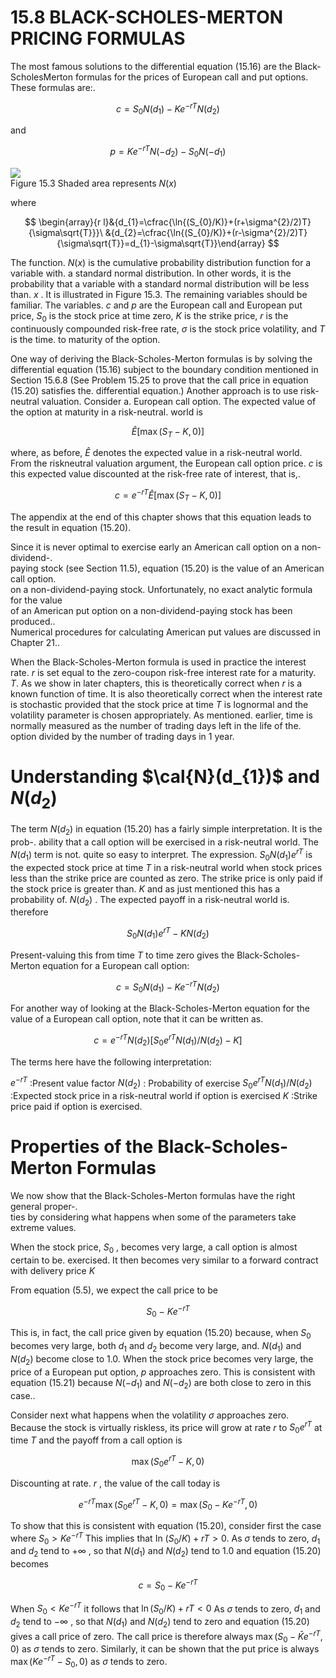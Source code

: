 # 15.8 BLACK-SCHOLES-MERTON PRICING FORMULAS  

The most famous solutions to the differential equation (15.16) are the Black-ScholesMerton formulas for the prices of European call and put options. These formulas are:.  

$$
c=S_{0}N(d_{1})-K e^{-r T}N(d_{2})
$$  

and  

$$
p=K e^{-r T}N(-d_{2})-S_{0}N(-d_{1})
$$  

![](9a6dae0a1252ccffd1553a224346cf1ac983df8148cb84e7a530b7141d8fde69.jpg)  
Figure 15.3 Shaded area represents $N(x)$  

where  

$$
\begin{array}{r l}&{d_{1}=\cfrac{\ln{(S_{0}/K)}+(r+\sigma^{2}/2)T}{\sigma\sqrt{T}}}\ &{d_{2}=\cfrac{\ln{(S_{0}/K)}+(r-\sigma^{2}/2)T}{\sigma\sqrt{T}}=d_{1}-\sigma\sqrt{T}}\end{array}
$$  

The function. $N(x)$ is the cumulative probability distribution function for a variable with. a standard normal distribution. In other words, it is the probability that a variable with a standard normal distribution will be less than. $x$ . It is illustrated in Figure 15.3. The remaining variables should be familiar. The variables. $c$ and $p$ are the European call and European put price, $S_{0}$ is the stock price at time zero, $K$ is the strike price, $r$ is the continuously compounded risk-free rate, $\sigma$ is the stock price volatility, and $T$ is the time. to maturity of the option.  

One way of deriving the Black-Scholes-Merton formulas is by solving the differential equation (15.16) subject to the boundary condition mentioned in Section 15.6.8 (See Problem 15.25 to prove that the call price in equation (15.20) satisfies the. differential equation.) Another approach is to use risk-neutral valuation. Consider a. European call option. The expected value of the option at maturity in a risk-neutral. world is  

$$
\hat{E}[\operatorname*{max}(S_{T}-K,0)]
$$  

where, as before, $\hat{E}$ denotes the expected value in a risk-neutral world. From the riskneutral valuation argument, the European call option price. $c$ is this expected value discounted at the risk-free rate of interest, that is,.  

$$
c=e^{-r T}\hat{E}[\operatorname*{max}(S_{T}-K,0)]
$$  

The appendix at the end of this chapter shows that this equation leads to the result in equation (15.20).  

Since it is never optimal to exercise early an American call option on a non-dividend-.   
paying stock (see Section 11.5), equation (15.20) is the value of an American call option.   
on a non-dividend-paying stock. Unfortunately, no exact analytic formula for the value   
of an American put option on a non-dividend-paying stock has been produced..   
Numerical procedures for calculating American put values are discussed in Chapter 21..  

When the Black-Scholes-Merton formula is used in practice the interest rate. $r$ is set equal to the zero-coupon risk-free interest rate for a maturity. $T.$ As we show in later chapters, this is theoretically correct when $r$ is a known function of time. It is also theoretically correct when the interest rate is stochastic provided that the stock price at time $T$ is lognormal and the volatility parameter is chosen appropriately. As mentioned. earlier, time is normally measured as the number of trading days left in the life of the. option divided by the number of trading days in 1 year.  

# Understanding $\cal{N}(d_{1})$ and $N(d_{2})$  

The term $N(d_{2})$ in equation (15.20) has a fairly simple interpretation. It is the prob-. ability that a call option will be exercised in a risk-neutral world. The $N(d_{1})$ term is not. quite so easy to interpret. The expression. $S_{0}N(d_{1})e^{r T}$ is the expected stock price at time $T$ in a risk-neutral world when stock prices less than the strike price are counted as zero. The strike price is only paid if the stock price is greater than. $K$ and as just mentioned this has a probability of. $N(d_{2})$ . The expected payoff in a risk-neutral world is. therefore  

$$
S_{0}N(d_{1})e^{r T}-K N(d_{2})
$$  

Present-valuing this from time $T$ to time zero gives the Black-Scholes-Merton equation for a European call option:  

$$
c=S_{0}N(d_{1})-K e^{-r T}N(d_{2})
$$  

For another way of looking at the Black-Scholes-Merton equation for the value of a European call option, note that it can be written as.  

$$
c=e^{-r T}N(d_{2})[S_{0}e^{r T}N(d_{1})/N(d_{2})-K]
$$  

The terms here have the following interpretation:  

$e^{-r T}$ :Present value factor $N(d_{2})$ : Probability of exercise $S_{0}e^{r T}N(d_{1})/N(d_{2})$ :Expected stock price in a risk-neutral world if option is exercised $K$ :Strike price paid if option is exercised.  

# Properties of the Black-Scholes-Merton Formulas  

We now show that the Black-Scholes-Merton formulas have the right general proper-.   
ties by considering what happens when some of the parameters take extreme values.  

When the stock price, $S_{0}$ , becomes very large, a call option is almost certain to be. exercised. It then becomes very similar to a forward contract with delivery price $K$  

From equation (5.5), we expect the call price to be  

$$
S_{0}\mathrm{~-~}K e^{-r T}
$$  

This is, in fact, the call price given by equation (15.20) because, when $S_{0}$ becomes very large, both $d_{1}$ and $d_{2}$ become very large, and. $N(d_{1})$ and $N(d_{2})$ become close to 1.0. When the stock price becomes very large, the price of a European put option, $p$ approaches zero. This is consistent with equation (15.21) because $N(-d_{1})$ and $N(-d_{2})$ are both close to zero in this case..  

Consider next what happens when the volatility $\sigma$ approaches zero. Because the stock is virtually riskless, its price will grow at rate $r$ to $S_{0}e^{r T}$ at time $T$ and the payoff from a call option is  

$$
\operatorname*{max}(S_{0}e^{r T}-K,0)
$$  

Discounting at rate. $r$ , the value of the call today is  

$$
e^{-r T}\operatorname*{max}(S_{0}e^{r T}-K,0)=\operatorname*{max}(S_{0}-K e^{-r T},0)
$$  

To show that this is consistent with equation (15.20), consider first the case where $S_{0}>K e^{-r T}$ This implies that In $(S_{0}/K)+r T>0.$ As $\sigma$ tends to zero, $d_{1}$ and $d_{2}$ tend to $+\infty$ , so that $N(d_{1})$ and $N(d_{2})$ tend to 1.0 and equation (15.20) becomes  

$$
c=S_{0}-K e^{-r T}
$$  

When $S_{0}<K e^{-r T}$ it follows that $\ln(S_{0}/K)+r T<0$ As $\sigma$ tends to zero, $d_{1}$ and $d_{2}$ tend to $-\infty$ , so that $N(d_{1})$ and $N(d_{2})$ tend to zero and equation (15.20) gives a call price of zero. The call price is therefore always $\operatorname*{max}(S_{0}-\bar{K}e^{-r T},0)$ as $\sigma$ tends to zero. Similarly, it can be shown that the put price is always $\operatorname*{max}(K e^{-r T}-S_{0},0)$ as $\sigma$ tends to zero.  

